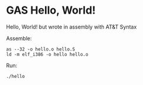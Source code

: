 # GAS Hello, World!
Hello, World! but wrote in assembly with AT&amp;T Syntax

Assemble:
```
as --32 -o hello.o hello.S
ld -m elf_i386 -o hello hello.o
```
Run:
```
./hello
```
